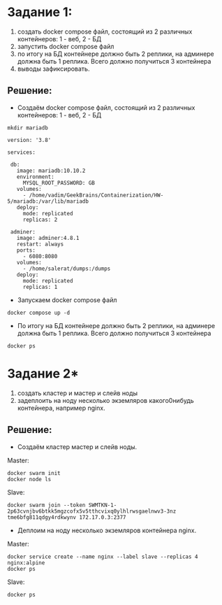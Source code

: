 # Задание 1:
1) создать docker compose файл, состоящий из 2 различных контейнеров: 1 - веб, 2 - БД
2) запустить docker compose файл
3) по итогу на БД контейнере должно быть 2 реплики, на админере должна быть 1 реплика. Всего должно получиться 3 контейнера
4) выводы зафиксировать.

 ## Решение:
 - Создаём docker compose файл, состоящий из 2 различных контейнеров: 1 - веб, 2 - БД
 ```
 mkdir mariadb
 ```
 ```
 version: '3.8'

services:

  db:
    image: mariadb:10.10.2
    environment:
      MYSQL_ROOT_PASSWORD: GB
    volumes:
      - /home/vadim/GeekBrains/Containerization/HW-5/mariadb:/var/lib/mariadb
    deploy:
      mode: replicated
      replicas: 2

  adminer:
    image: adminer:4.8.1
    restart: always
    ports:
      - 6080:8080
    volumes:
      - /home/salerat/dumps:/dumps
    deploy:
      mode: replicated
      replicas: 1
```
- Запускаем docker compose файл
```
docker compose up -d
```
- По итогу на БД контейнере должно быть 2 реплики, на админере должна быть 1 реплика. Всего должно получиться 3 контейнера
```
docker ps
```
[](1.png)
[](2.png)
[](3.png)

# Задание 2*
1) создать кластер и мастер и слейв ноды
2) задеплоить на ноду несколько экземляров какого0нибудь контейнера, например nginx.

## Решение:

- Создаём кластер мастер и слейв ноды.

Master:
```
docker swarm init
docker node ls
```
Slave:
```
docker swarm join --token SWMTKN-1-2p63cvnjbv6btkk5mgzcofx5v5tthcvixq0ylhlrwsgaelnwv3-3nz
tme6bfg811qdgy4rdkwynv 172.17.0.3:2377
```
- Деплоим на ноду несколько экземляров контейнера nginx.

Master:
```
docker service create --name nginx --label slave --replicas 4 nginx:alpine
docker ps
```
Slave:
```
docker ps
```
[](4.png)
[](5.png)
    
